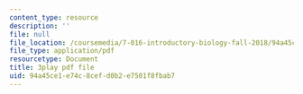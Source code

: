 ```yaml
---
content_type: resource
description: ''
file: null
file_location: /coursemedia/7-016-introductory-biology-fall-2018/94a45ce1e74c8cefd0b2e7501f8fbab7_FpXIGTFD8Qs.pdf
file_type: application/pdf
resourcetype: Document
title: 3play pdf file
uid: 94a45ce1-e74c-8cef-d0b2-e7501f8fbab7
---
```

